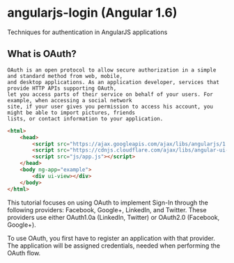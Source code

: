 # angularjs-login (Angular 1.6)
Techniques for authentication in AngularJS applications


## What is OAuth?
```
OAuth is an open protocol to allow secure authorization in a simple and standard method from web, mobile, 
and desktop applications. As an application developer, services that provide HTTP APIs supporting OAuth, 
let you access parts of their service on behalf of your users. For example, when accessing a social network 
site, if your user gives you permission to access his account, you might be able to import pictures, friends 
lists, or contact information to your application.
```

```HTML
<html>
    <head>
        <script src="https://ajax.googleapis.com/ajax/libs/angularjs/1.2.27/angular.min.js"></script>
        <script src="https://cdnjs.cloudflare.com/ajax/libs/angular-ui-router/0.2.13/angular-ui-router.min.js"></script>
        <script src="js/app.js"></script>
    </head>
    <body ng-app="example">
        <div ui-view></div>
    </body>
</html>
```

This tutorial focuses on using OAuth to implement Sign-In through the following providers: Facebook, Google+, LinkedIn, and Twitter. These providers use either OAuth1.0a (LinkedIn, Twitter) or OAuth2.0 (Facebook, Google+).

To use OAuth, you first have to register an application with that provider. The application will be assigned credentials, needed when performing the OAuth flow.
